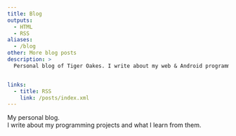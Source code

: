 ```yaml
---
title: Blog
outputs:
  - HTML
  - RSS
aliases:
  - /blog
other: More blog posts
description: >
  Personal blog of Tiger Oakes. I write about my web & Android programming projects and what I learn from them.


links:
  - title: RSS
    link: /posts/index.xml
---
```


My personal blog. \
I write about my programming projects and what I learn from them.
